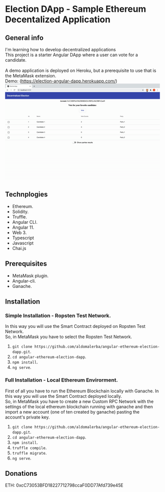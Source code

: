 # Election DApp - Sample Ethereum Decentalized Application

## General info
I'm learning how to develop decentralized applications<br/>
This project is a starter Angular DApp where a user can vote for a candidate.
<br/><br/>
A demo application is deployed on Heroku, but a prerequisite to use that is the MetaMask extension.
<br/>
Demo: (https://election-angular-dapp.herokuapp.com/)
<br/>
![Demo election dapp](./assests/election-dapp.gif)

## Technplogies
* Ethereum.
* Solidity.
* Truffle.
* Angular CLI.
* Angular 11.
* Web 3.
* Typescript
* Javascript
* Chai.js

## Prerequisites
* MetaMask plugin.
* Angular-cli.
* Ganache.

## Installation
### Simple Installation - Ropsten Test Network.
In this way you will use the Smart Contract deployed on Ropsten Test Network.<br/>
So, in MetaMask you have to select the Ropsten Test Network.
1. ```git clone https://github.com/aldomalerba/angular-ethereum-election-dapp.git```.
2. ```cd angular-ethereum-election-dapp```.
3. ```npm install```.
4. ```ng serve```.
### Full Installation - Local Ethereum Envirorment.
First of all you have to run the Ethereum Blockchain locally with Ganache.
In this way you will use the Smart Contract deployed locally.<br/>
So, in MetaMask you have to create a new Custom RPC Network with the settings of the local ethereum blockchain running with ganache and then import a new account (one of ten created by ganache) pasting the account's private key.
1. ```git clone https://github.com/aldomalerba/angular-ethereum-election-dapp.git```.
2. ```cd angular-ethereum-election-dapp```.
3. ```npm install```.
4. ```truffle compile```.
5. ```truffle migrate```.
5. ```ng serve```.

## Donations

ETH: 0xcC73053BFD18227712798ccaF0DD77Afd739e45E
